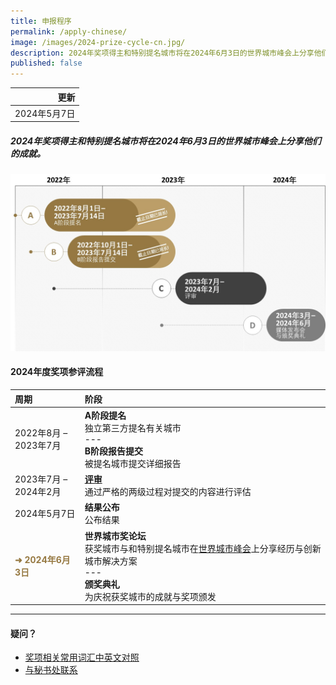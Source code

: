 ```yaml
---
title: 申报程序
permalink: /apply-chinese/
image: /images/2024-prize-cycle-cn.jpg/
description: 2024年奖项得主和特别提名城市将在2024年6月3日的世界城市峰会上分享他们的成就。
published: false
---
```


| 更新 |
|---:|
| 2024年5月7日 |

##### 2024年奖项得主和特别提名城市将在2024年6月3日的世界城市峰会上分享他们的成就。

![2024年度奖项周期](/images/2024-prize-cycle-cn.jpg)

#### **2024年度奖项参评流程**

| 周期 | 阶段 |
| :--- | :--- |
| 2022年8月 – <br>2023年7月 | **A阶段提名** <br> 独立第三方提名有关城市 <br> --- <br> **B阶段报告提交** <br> 被提名城市提交详细报告 |
| 2023年7月 – <br>2024年2月 | **[评审](/evaluations-chinese/)** <br> 通过严格的两级过程对提交的内容进行评估 |
| 2024年5月7日 | **结果公布** <br> 公布结果 |
| <font color="#967942"><b>➜ 2024年6月3日</b></font> | **世界城市奖论坛** <br> 获奖城市与和特别提名城市在[世界城市峰会](https://www.worldcitiessummit.com.sg)上分享经历与创新城市解决方案 <br> --- <br> **颁奖典礼** <br> 为庆祝获奖城市的成就与奖项颁发 |

---

#### **疑问？**

- [奖项相关常用词汇中英文对照](/glossary-chinese/)
- [与秘书处联系](/feedback-chinese/)
